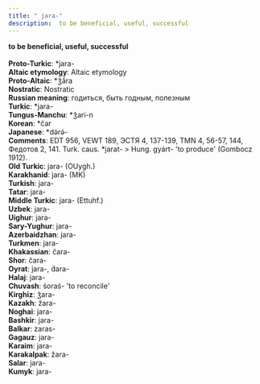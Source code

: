 ```yaml
---
title: " jara-"
description:  to be beneficial, useful, successful
---
```

<strong> to be beneficial, useful, successful</strong><br><br>
<strong>Proto-Turkic</strong>:  *jara-<br>
<strong>Altaic etymology</strong>:  Altaic etymology<br>
<strong> Proto-Altaic</strong>:  *ǯắra<br>
<strong>Nostratic</strong>:  Nostratic<br>
<strong>Russian meaning</strong>:  годиться, быть годным, полезным<br>
<strong>Turkic</strong>:  *jara-<br>
<strong>Tungus-Manchu</strong>:  *ǯari-n<br>
<strong>Korean</strong>:  *čar<br>
<strong>Japanese</strong>:  *dǝ́rǝ́-<br>
<strong>Comments</strong>:  EDT 956, VEWT 189, ЭСТЯ 4, 137-139, TMN 4, 56-57, 144, Федотов 2, 141. Turk. caus. *jarat- > Hung. gyárt- 'to produce' (Gombocz 1912).<br>
<strong>Old Turkic</strong>:  jara- (OUygh.)<br>
<strong>Karakhanid</strong>:  jara- (MK)<br>
<strong>Turkish</strong>:  jara-<br>
<strong>Tatar</strong>:  jara-<br>
<strong>Middle Turkic</strong>:  jara- (Ettuhf.)<br>
<strong>Uzbek</strong>:  jara-<br>
<strong>Uighur</strong>:  jara-<br>
<strong>Sary-Yughur</strong>:  jara-<br>
<strong>Azerbaidzhan</strong>:  jara-<br>
<strong>Turkmen</strong>:  jara-<br>
<strong>Khakassian</strong>:  čara-<br>
<strong>Shor</strong>:  čara-<br>
<strong>Oyrat</strong>:  jara-, d́ara-<br>
<strong>Halaj</strong>:  jara-<br>
<strong>Chuvash</strong>:  śoraś- 'to reconcile'<br>
<strong>Kirghiz</strong>:  ǯara-<br>
<strong>Kazakh</strong>:  žara-<br>
<strong>Noghai</strong>:  jara-<br>
<strong>Bashkir</strong>:  jara-<br>
<strong>Balkar</strong>:  zaras-<br>
<strong>Gagauz</strong>:  jara-<br>
<strong>Karaim</strong>:  jara-<br>
<strong>Karakalpak</strong>:  žara-<br>
<strong>Salar</strong>:  jara-<br>
<strong>Kumyk</strong>:  jara-<br>


